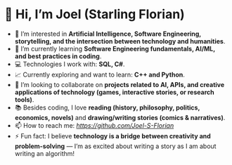 # 👋 Hi, I’m Joel (Starling Florian)

- 👀 I’m interested in **Artificial Intelligence, Software Engineering, storytelling, and the intersection between technology and humanities**.  
- 🌱 I’m currently learning **Software Engineering fundamentals, AI/ML, and best practices in coding**.  
- 💻 Technologies I work with: **SQL, C#**.  
- 📈 Currently exploring and want to learn: **C++ and Python**.  
- 💞️ I’m looking to collaborate on **projects related to AI, APIs, and creative applications of technology (games, interactive stories, or research tools)**.  
- 📚 Besides coding, I love **reading (history, philosophy, politics, economics, novels)** and **drawing/writing stories (comics & narratives)**.  
- 📫 How to reach me: *https://github.com/Joel-S-Florian*  
- ⚡ Fun fact: I believe **technology is a bridge between creativity and problem-solving** — I’m as excited about writing a story as I am about writing an algorithm!  
<!---
Joel-S-Florian/Joel-S-Florian is a ✨ special ✨ repository because its `README.md` (this file) appears on your GitHub profile.
You can click the Preview link to take a look at your changes.
--->
